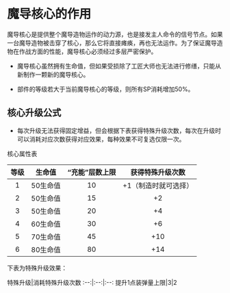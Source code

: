 # 魔导核心的作用

魔导核心是提供整个魔导造物运作的动力源，也是接发主人命令的信号节点。如果一台魔导造物被击穿了核心，那么它将直接瘫痪，再也无法运作。为了保证魔导造物在作战方面的性能，魔导核心必须经过多层严密保护。

* 魔导核心虽然拥有生命值，但如果受损除了工匠大师也无法进行修缮，只能从新制作一颗新的魔导核心。

* 部件的等级若大于当前魔导核心的等级，则所有SP消耗增加50%。

## 核心升级公式

* 每次升级无法获得固定增益，但会根据下表获得特殊升级次数，每次在升级时可以消耗对应次数获得对应效果，每种效果不可复选仅限一次。

核心属性表

等级|生命值|“充能”层数上限|获得特殊升级次数
:--:|:--:|:--:|:--:
1|50生命值|10|+1（制造时就可选择）
2|50生命值|15|+2
3|50生命值|20|+4
4|60生命值|30|+6
5|70生命值|45|+10
6|80生命值|80|+14

下表为特殊升级效果：

特殊升级|消耗特殊升级次数
:--:|:--:|:--:
提升1点装弹量上限|3|2